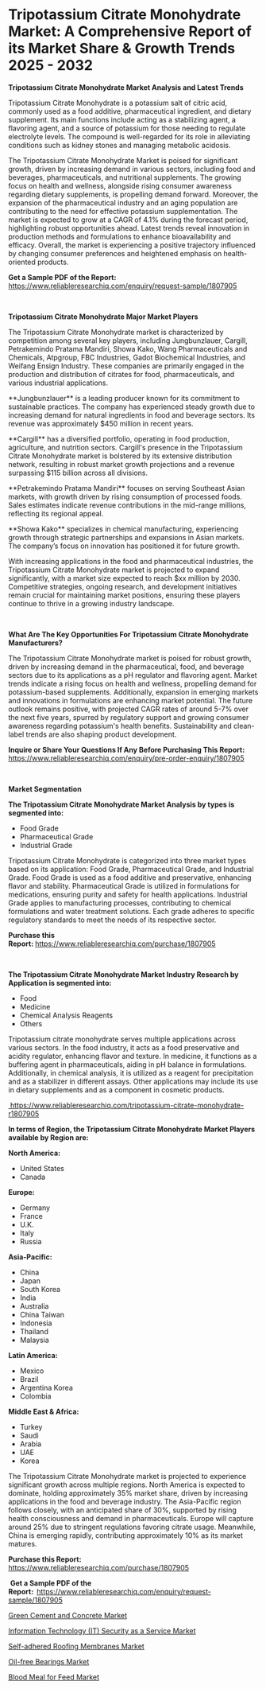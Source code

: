 <p><h1>Tripotassium Citrate Monohydrate Market: A Comprehensive Report of its Market Share & Growth Trends 2025 - 2032</h1></p><p><strong>Tripotassium Citrate Monohydrate Market Analysis and Latest Trends</strong></p>
<p><p>Tripotassium Citrate Monohydrate is a potassium salt of citric acid, commonly used as a food additive, pharmaceutical ingredient, and dietary supplement. Its main functions include acting as a stabilizing agent, a flavoring agent, and a source of potassium for those needing to regulate electrolyte levels. The compound is well-regarded for its role in alleviating conditions such as kidney stones and managing metabolic acidosis.</p><p>The Tripotassium Citrate Monohydrate Market is poised for significant growth, driven by increasing demand in various sectors, including food and beverages, pharmaceuticals, and nutritional supplements. The growing focus on health and wellness, alongside rising consumer awareness regarding dietary supplements, is propelling demand forward. Moreover, the expansion of the pharmaceutical industry and an aging population are contributing to the need for effective potassium supplementation. The market is expected to grow at a CAGR of 4.1% during the forecast period, highlighting robust opportunities ahead. Latest trends reveal innovation in production methods and formulations to enhance bioavailability and efficacy. Overall, the market is experiencing a positive trajectory influenced by changing consumer preferences and heightened emphasis on health-oriented products.</p></p>
<p><strong>Get a Sample PDF of the Report:&nbsp;</strong> <a href="https://www.reliableresearchiq.com/enquiry/request-sample/1807905?utm_campaign=1144&utm_medium=2&utm_source=Github&utm_content=ia&utm_term=30012025&utm_id=tripotassium-citrate-monohydrate">https://www.reliableresearchiq.com/enquiry/request-sample/1807905</a></p>
<p>&nbsp;</p>
<p><strong>Tripotassium Citrate Monohydrate Major Market Players</strong></p>
<p><p>The Tripotassium Citrate Monohydrate market is characterized by competition among several key players, including Jungbunzlauer, Cargill, Petrakemindo Pratama Mandiri, Showa Kako, Wang Pharmaceuticals and Chemicals, Atpgroup, FBC Industries, Gadot Biochemical Industries, and Weifang Ensign Industry. These companies are primarily engaged in the production and distribution of citrates for food, pharmaceuticals, and various industrial applications.</p><p>**Jungbunzlauer** is a leading producer known for its commitment to sustainable practices. The company has experienced steady growth due to increasing demand for natural ingredients in food and beverage sectors. Its revenue was approximately $450 million in recent years. </p><p>**Cargill** has a diversified portfolio, operating in food production, agriculture, and nutrition sectors. Cargill's presence in the Tripotassium Citrate Monohydrate market is bolstered by its extensive distribution network, resulting in robust market growth projections and a revenue surpassing $115 billion across all divisions.</p><p>**Petrakemindo Pratama Mandiri** focuses on serving Southeast Asian markets, with growth driven by rising consumption of processed foods. Sales estimates indicate revenue contributions in the mid-range millions, reflecting its regional appeal.</p><p>**Showa Kako** specializes in chemical manufacturing, experiencing growth through strategic partnerships and expansions in Asian markets. The company’s focus on innovation has positioned it for future growth.</p><p>With increasing applications in the food and pharmaceutical industries, the Tripotassium Citrate Monohydrate market is projected to expand significantly, with a market size expected to reach $xx million by 2030. Competitive strategies, ongoing research, and development initiatives remain crucial for maintaining market positions, ensuring these players continue to thrive in a growing industry landscape.</p></p>
<p>&nbsp;</p>
<p><strong>What Are The Key Opportunities For Tripotassium Citrate Monohydrate Manufacturers?</strong></p>
<p><p>The Tripotassium Citrate Monohydrate market is poised for robust growth, driven by increasing demand in the pharmaceutical, food, and beverage sectors due to its applications as a pH regulator and flavoring agent. Market trends indicate a rising focus on health and wellness, propelling demand for potassium-based supplements. Additionally, expansion in emerging markets and innovations in formulations are enhancing market potential. The future outlook remains positive, with projected CAGR rates of around 5-7% over the next five years, spurred by regulatory support and growing consumer awareness regarding potassium's health benefits. Sustainability and clean-label trends are also shaping product development.</p></p>
<p><strong>Inquire or Share Your Questions If Any Before Purchasing This Report:</strong> <a href="https://www.reliableresearchiq.com/enquiry/pre-order-enquiry/1807905?utm_campaign=1144&utm_medium=2&utm_source=Github&utm_content=ia&utm_term=30012025&utm_id=tripotassium-citrate-monohydrate">https://www.reliableresearchiq.com/enquiry/pre-order-enquiry/1807905</a></p>
<p>&nbsp;</p>
<p><strong>Market Segmentation</strong></p>
<p><strong>The Tripotassium Citrate Monohydrate Market Analysis by types is segmented into:</strong></p>
<p><ul><li>Food Grade</li><li>Pharmaceutical Grade</li><li>Industrial Grade</li></ul></p>
<p><p>Tripotassium Citrate Monohydrate is categorized into three market types based on its application: Food Grade, Pharmaceutical Grade, and Industrial Grade. Food Grade is used as a food additive and preservative, enhancing flavor and stability. Pharmaceutical Grade is utilized in formulations for medications, ensuring purity and safety for health applications. Industrial Grade applies to manufacturing processes, contributing to chemical formulations and water treatment solutions. Each grade adheres to specific regulatory standards to meet the needs of its respective sector.</p></p>
<p><strong>Purchase this Report:&nbsp;</strong><a href="https://www.reliableresearchiq.com/purchase/1807905?utm_campaign=1144&utm_medium=2&utm_source=Github&utm_content=ia&utm_term=30012025&utm_id=tripotassium-citrate-monohydrate">https://www.reliableresearchiq.com/purchase/1807905</a></p>
<p>&nbsp;</p>
<p><strong>The Tripotassium Citrate Monohydrate Market Industry Research by Application is segmented into:</strong></p>
<p><ul><li>Food</li><li>Medicine</li><li>Chemical Analysis Reagents</li><li>Others</li></ul></p>
<p><p>Tripotassium citrate monohydrate serves multiple applications across various sectors. In the food industry, it acts as a food preservative and acidity regulator, enhancing flavor and texture. In medicine, it functions as a buffering agent in pharmaceuticals, aiding in pH balance in formulations. Additionally, in chemical analysis, it is utilized as a reagent for precipitation and as a stabilizer in different assays. Other applications may include its use in dietary supplements and as a component in cosmetic products.</p></p>
<p><a href="https://www.reliableresearchiq.com/tripotassium-citrate-monohydrate-r1807905?utm_campaign=1144&utm_medium=2&utm_source=Github&utm_content=ia&utm_term=30012025&utm_id=tripotassium-citrate-monohydrate">&nbsp;https://www.reliableresearchiq.com/tripotassium-citrate-monohydrate-r1807905</a></p>
<p><strong>In terms of Region, the Tripotassium Citrate Monohydrate Market Players available by Region are:</strong></p>
<p>
    <p> <strong> North America: </strong>
        <ul>
            <li>United States</li>
            <li>Canada</li>
        </ul>
        </p> 
    <p> <strong> Europe: </strong>
        <ul>
            <li>Germany</li>
            <li>France</li>
            <li>U.K.</li>
            <li>Italy</li>
            <li>Russia</li>
        </ul>
        </p> 
    <p> <strong> Asia-Pacific: </strong>
        <ul>
            <li>China</li>
            <li>Japan</li>
            <li>South Korea</li>
            <li>India</li>
            <li>Australia</li>
            <li>China Taiwan</li>
            <li>Indonesia</li>
            <li>Thailand</li>
            <li>Malaysia</li>
        </ul>
        </p> 
    <p> <strong> Latin America: </strong>
        <ul>
            <li>Mexico</li>
            <li>Brazil</li>
            <li>Argentina Korea</li>
            <li>Colombia</li>
        </ul>
        </p> 
    <p> <strong> Middle East & Africa: </strong>
        <ul>
            <li>Turkey</li>
            <li>Saudi</li>
            <li>Arabia</li>
            <li>UAE</li>
            <li>Korea</li>
        </ul>
    </p>
    </p>
<p><p>The Tripotassium Citrate Monohydrate market is projected to experience significant growth across multiple regions. North America is expected to dominate, holding approximately 35% market share, driven by increasing applications in the food and beverage industry. The Asia-Pacific region follows closely, with an anticipated share of 30%, supported by rising health consciousness and demand in pharmaceuticals. Europe will capture around 25% due to stringent regulations favoring citrate usage. Meanwhile, China is emerging rapidly, contributing approximately 10% as its market matures.</p></p>
<p><strong>Purchase this Report: </strong><a href="https://www.reliableresearchiq.com/purchase/1807905?utm_campaign=1144&utm_medium=2&utm_source=Github&utm_content=ia&utm_term=30012025&utm_id=tripotassium-citrate-monohydrate">https://www.reliableresearchiq.com/purchase/1807905</a></p>
<p>&nbsp;<strong>Get a Sample PDF of the Report:&nbsp;&nbsp;</strong><a href="https://www.reliableresearchiq.com/enquiry/request-sample/1807905?utm_campaign=1144&utm_medium=2&utm_source=Github&utm_content=ia&utm_term=30012025&utm_id=tripotassium-citrate-monohydrate">https://www.reliableresearchiq.com/enquiry/request-sample/1807905</a></p>
<p><strong></strong></p>
<p><p><a href="https://www.linkedin.com/pulse/examining-future-green-cement-concrete-market-trend-analysis-mi7fe?utm_campaign=1144&utm_medium=2&utm_source=Github&utm_content=ia&utm_term=30012025&utm_id=tripotassium-citrate-monohydrate">Green Cement and Concrete Market</a></p><p><a href="https://www.linkedin.com/pulse/information-technology-security-service-market-analysis-latest-bhpue?utm_campaign=1144&utm_medium=2&utm_source=Github&utm_content=ia&utm_term=30012025&utm_id=tripotassium-citrate-monohydrate">Information Technology (IT) Security as a Service Market</a></p><p><a href="https://www.linkedin.com/pulse/self-adhered-roofing-membranes-market-size-striking-cagr-11-9frne?utm_campaign=1144&utm_medium=2&utm_source=Github&utm_content=ia&utm_term=30012025&utm_id=tripotassium-citrate-monohydrate">Self-adhered Roofing Membranes Market</a></p><p><a href="https://www.linkedin.com/pulse/insightful-oil-free-bearings-market-report-2025-2032-development-uxyue?utm_campaign=1144&utm_medium=2&utm_source=Github&utm_content=ia&utm_term=30012025&utm_id=tripotassium-citrate-monohydrate">Oil-free Bearings Market</a></p><p><a href="https://www.linkedin.com/pulse/blood-meal-feed-market-size-revenue-growth-projected-42-cagr-bbtyf?utm_campaign=1144&utm_medium=2&utm_source=Github&utm_content=ia&utm_term=30012025&utm_id=tripotassium-citrate-monohydrate">Blood Meal for Feed Market</a></p></p>